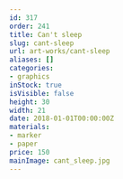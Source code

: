 ```yaml
---
id: 317
order: 241
title: Can't sleep
slug: cant-sleep
url: art-works/cant-sleep
aliases: []
categories:
- graphics
inStock: true
isVisible: false
height: 30
width: 21
date: 2018-01-01T00:00:00Z
materials:
- marker
- paper
price: 150
mainImage: cant_sleep.jpg
---
```

